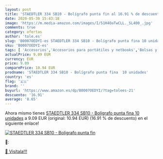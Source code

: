 ```yaml
---
layout: post
title: 'STAEDTLER 334 SB10 - Bolígrafo punta fin al 16.91 % de descuento'
date: 2020-05-30 15:43:18
image: 'https://m.media-amazon.com/images/I/51H4OaTwCLL._SL400_.jpg'
comments: true
category: ofertas
author: 'tole.es'
slug: 'B0007OEDYI-es STAEDTLER 334 SB10 - Bolígrafo punta fina 10 unidades'
sku: 'B0007OEDYI-es'
tags: [ 'Accesorios','Accesorios para portátiles y netbooks','Bolsas y fundas para portátiles y netbooks','Informática','Juegos y Accesorios para PC','Mochilas para portátiles y netbooks','Videojuegos','bolígrafo', ]
actualPrice: 9.09 EUR
currency: EUR
price: 9.09
comparePrice: 10.94 EUR
prodname: 'STAEDTLER 334 SB10 - Bolígrafo punta fina  10 unidades'
country: 'es'
flag: '🇪🇸'
brand: ''
buyurl: 'https://www.amazon.es/dp/B0007OEDYI/?tag=tolees-21'
descuento: '16.91'
average: '8.65'
---
```


Ahora mismo tienes [STAEDTLER 334 SB10 - Bolígrafo punta fina  10 unidades](https://www.amazon.es/dp/B0007OEDYI/?tag=tolees-21) a 9.09 EUR (original: 10.94 EUR) (16.91 %  de descuento) en el siguiente enlace!

[![STAEDTLER 334 SB10 - Bolígrafo punta fin](https://m.media-amazon.com/images/I/51H4OaTwCLL._SL400_.jpg)](https://www.amazon.es/dp/B0007OEDYI/?tag=tolees-21)

🔎:


[🛒 Visítala!!!](https://www.amazon.es/dp/B0007OEDYI/?tag=tolees-21)
